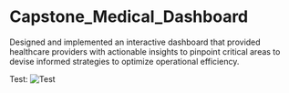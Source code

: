 # Capstone_Medical_Dashboard
Designed and implemented an interactive dashboard that provided healthcare providers with actionable insights to pinpoint critical areas to devise informed strategies to optimize operational efficiency.

Test:
![Test](https://github.com/user-attachments/assets/2df87ec7-8537-4554-a270-12cc8d972a25)
